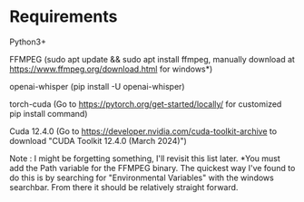 # Requirements
Python3+

FFMPEG (sudo apt update && sudo apt install ffmpeg, manually download at https://www.ffmpeg.org/download.html for windows*)

openai-whisper (pip install -U openai-whisper)

torch-cuda (Go to https://pytorch.org/get-started/locally/ for customized pip install command)

Cuda 12.4.0 (Go to https://developer.nvidia.com/cuda-toolkit-archive to download "CUDA Toolkit 12.4.0 (March 2024)")

 
Note : I might be forgetting something, I'll revisit this list later.
*You must add the Path variable for the FFMPEG binary. The quickest way I've found to do this is by searching for "Environmental Variables" with the windows searchbar. From there it should be relatively straight forward. 
